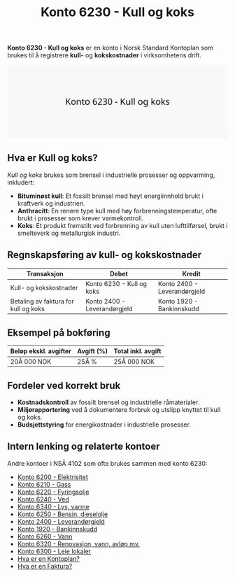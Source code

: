 ﻿---
title: "Konto 6230 - Kull og koks"
meta_title: "6230-kull-koks"
meta_description: '**Konto 6230 - Kull og koks** er en konto i Norsk Standard Kontoplan som brukes til å registrere **kull-** og **kokskostnader** i virksomhetens drift.'
slug: 6230-kull-koks
type: blog
layout: pages/single
---

**Konto 6230 - Kull og koks** er en konto i Norsk Standard Kontoplan som brukes til å registrere **kull-** og **kokskostnader** i virksomhetens drift.

![Illustrasjon av konto 6230 Kull og koks](6230-kull-koks-image.svg)

## Hva er Kull og koks?

*Kull og koks* brukes som brensel i industrielle prosesser og oppvarming, inkludert:

* **Bituminøst kull**: Et fossilt brensel med høyt energiinnhold brukt i kraftverk og industrien.
* **Anthracitt**: En renere type kull med høy forbrenningstemperatur, ofte brukt i prosesser som krever varmekontroll.
* **Koks**: Et produkt fremstilt ved forbrenning av kull uten lufttilførsel, brukt i smelteverk og metallurgisk industri.

## Regnskapsføring av kull- og kokskostnader

| Transaksjon                         | Debet                         | Kredit                       |
|-------------------------------------|-------------------------------|------------------------------|
| Kull- og kokskostnader              | Konto 6230 - Kull og koks     | Konto 2400 - Leverandørgjeld |
| Betaling av faktura for kull og koks| Konto 2400 - Leverandørgjeld  | Konto 1920 - Bankinnskudd    |

## Eksempel på bokføring

| Beløp ekskl. avgifter | Avgift (%) | Total inkl. avgift |
|-----------------------|------------|--------------------|
| 20Â 000 NOK            | 25Â %       | 25Â 000 NOK         |

## Fordeler ved korrekt bruk

* **Kostnadskontroll** av fossilt brensel og industrielle råmaterialer.
* **Miljørapportering** ved å dokumentere forbruk og utslipp knyttet til kull og koks.
* **Budsjettstyring** for energikostnader i industrielle prosesser.

## Intern lenking og relaterte kontoer

Andre kontoer i NSÂ 4102 som ofte brukes sammen med konto 6230:

* [Konto 6200 - Elektrisitet](/blogs/kontoplan/6200-elektrisitet "Konto 6200 - Elektrisitet")
* [Konto 6210 - Gass](/blogs/kontoplan/6210-gass "Konto 6210 - Gass")
* [Konto 6220 - Fyringsolje](/blogs/kontoplan/6220-fyringsolje "Konto 6220 - Fyringsolje")
* [Konto 6240 - Ved](/blogs/kontoplan/6240-ved "Konto 6240 - Ved")
* [Konto 6340 - Lys, varme](/blogs/kontoplan/6340-lys-varme "Konto 6340 - Lys, varme")
* [Konto 6250 - Bensin, dieselolje](/blogs/kontoplan/6250-bensin-dieselolje "Konto 6250 - Bensin, dieselolje")
* [Konto 2400 - Leverandørgjeld](/blogs/kontoplan/2400-leverandorgjeld "Konto 2400 - Leverandørgjeld")
* [Konto 1920 - Bankinnskudd](/blogs/kontoplan/1920-bankinnskudd "Konto 1920 - Bankinnskudd")
* [Konto 6260 - Vann](/blogs/kontoplan/6260-vann "Konto 6260 - Vann")
* [Konto 6320 - Renovasjon, vann, avløp mv.](/blogs/kontoplan/6320-renovasjon-vann-avlop-mv "Konto 6320 - Renovasjon, vann, avløp mv.")
* [Konto 6300 - Leie lokaler](/blogs/kontoplan/6300-leie-lokaler "Konto 6300 - Leie lokaler")
* [Hva er en Kontoplan?](/blogs/regnskap/hva-er-kontoplan "Hva er en Kontoplan? Komplett Guide til Kontoplaner i Norsk Regnskap")
* [Hva er en Faktura?](/blogs/regnskap/hva-er-en-faktura "Hva er en Faktura? En Guide til Norske Fakturakrav")






